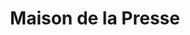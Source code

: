---
title: "Maison de la Presse"
url: /rosporden/maison-de-la-presse/
shop: marchand de journaux
---